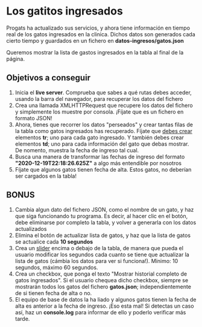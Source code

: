 # Los gatitos ingresados

Progats ha actualizado sus servicios, y ahora tiene información en tiempo real de los gatos ingresados en la clinica. Dichos datos son generados cada cierto tiempo y guardados en un fichero en **datos-ingresos/gatos.json**

Queremos mostrar la lista de gastos ingresados en la tabla al final de la página.

## Objetivos a conseguir

1. Inicia el **live server**. Comprueba que sabes a qué rutas debes acceder, usando la barra del navegador, para recuperar los datos del fichero
2. Crea una llamada XMLHTTPRequest que recupere los datos del fichero y simplemente los muestre por consola. ¡Fíjate que es un fichero en formato JSON!
3. Ahora, tienes que recorrer los datos "perseados" y crear tantas filas de la tabla como gatos ingresados has recuperado. Fíjate que [debes crear](https://www.w3schools.com/jsref/met_document_createelement.asp#:~:text=The%20createElement()%20method%20creates,insert%20it%20to%20the%20document.) elementos **tr**; uno para cada gato ingresado. Y también debes crear elementos **td**; uno para cada información del gato que debas mostrar. De nomento, muestra la fecha de ingreso tal cual.
4. Busca una manera de transformar las fechas de ingreso del formato __"2020-12-19T22:18:26.625Z"__ a algo más entendible por nosotros
5. Fíjate que algunos gatos tienen fecha de alta. Estos gatos, no deberían ser cargados en la tabla!

## BONUS

1. Cambia algun dato del fichero JSON, como el nombre de un gato, y haz que siga funcionando tu programa. Es decir, al hacer clic en el botón, debe eliminarse por completo la tabla, y volver a generarla con los datos actualizados
2. Elimina el botón de actualizar lista de gatos, y haz que la lista de gatos se actualice cada **10 segundos**
3. Crea un [slider](https://www.w3schools.com/howto/howto_js_rangeslider.asp) encima o debajo de la tabla, de manera que pueda el usuario modificar los segundos cada cuanto se tiene que actualizar la lista de gatos (cámbia los datos para ver si funciona!). Mínimo: 10 segundos, máximo 60 segundos.
4. Crea un checkbox, que ponga el texto "Mostrar historial completo de gatos ingresados". Si el usuario chequea dicho checkbox, siempre se mostrarán todos los gatos del fichero **gatos.json**; independientemente de si tienen fecha de alta o no. 
5. El equipo de base de datos la ha liado y algunos gatos tienen la fecha de alta es anterior a la fecha de ingreso. ¡Eso esta mal! Si detectas un caso así, haz un __console.log__ para informar de ello y poderlo verificar más tarde.

